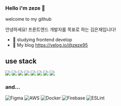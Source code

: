 
### Hello i'm zeze 👋
welcome to my github


안녕하세요!
프론트엔드 개발자를 목표로 하는 김은재입니다!



- 🌱 studying frontend develop
- 📄 My blog https://velog.io/@zeze95


## use stack
<div>
  
<img src="https://img.shields.io/badge/html5-E34F26?stylestyle=flat&logo=html5&logoColor=white">
<img src="https://img.shields.io/badge/css3-1572B6?style=flat&logo=css3&logoColor=white">
<img src="https://img.shields.io/badge/Javascript-F7DF1E?style=flat&logo=javascript&logoColor=white">
<img src="https://img.shields.io/badge/React-61DAFB?style=flat&logo=react&logoColor=ffffff"/>
<img src="https://img.shields.io/badge/Emotion-ff69b4?style=flat&logo=emotion&logoColor=white">
<img src="https://img.shields.io/badge/Typescript-3178C6?style=flat&logo=typescript&logoColor=white">
<img src="https://img.shields.io/badge/nextjs-000000?style=flat&logo=Next.js&logoColor=white">
<img src="https://img.shields.io/badge/graphQL-E10098?style=flat&logo=graphQL&logoColor=white">

</div>

<!-- ### will study(maybe...)
<div>
<img src="https://img.shields.io/badge/ReactNative-61DAFB?style=flat&logo=react&logoColor=ffffff"/>
</div>
 -->
### and...
<div>

 ![Figma](https://img.shields.io/badge/figma-%23F24E1E.svg?style=for-the-badge&logo=figma&logoColor=white)   ![AWS](https://img.shields.io/badge/AWS-%23FF9900.svg?style=for-the-badge&logo=amazon-aws&logoColor=white)
![Docker](https://img.shields.io/badge/docker-%230db7ed.svg?style=for-the-badge&logo=docker&logoColor=white) ![Firebase](https://img.shields.io/badge/Firebase-039BE5?style=for-the-badge&logo=Firebase&logoColor=white) ![ESLint](https://img.shields.io/badge/ESLint-4B3263?style=for-the-badge&logo=eslint&logoColor=white)


  
</div>
<!-- 


<div align=center>
<a href="https://github.com/zeze95"><img align="center" style="height:180px" src="https://github-readme-stats.vercel.app/api?username=zeze95&show_icons=true&theme=buefy&count_private=true&hide_border=true" alt="zeze95's github stats" /></a> 
</div> -->

